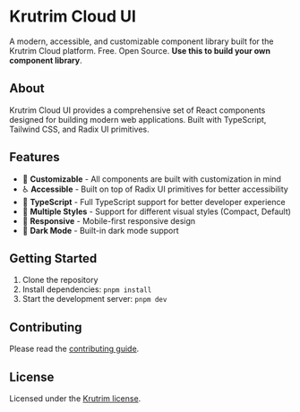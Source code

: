 # Krutrim Cloud UI

A modern, accessible, and customizable component library built for the Krutrim Cloud platform. Free. Open Source. **Use this to build your own component library**.

## About

Krutrim Cloud UI provides a comprehensive set of React components designed for building modern web applications. Built with TypeScript, Tailwind CSS, and Radix UI primitives.

## Features

- 🎨 **Customizable** - All components are built with customization in mind
- ♿ **Accessible** - Built on top of Radix UI primitives for better accessibility
- 🎯 **TypeScript** - Full TypeScript support for better developer experience
- 🎨 **Multiple Styles** - Support for different visual styles (Compact, Default)
- 📱 **Responsive** - Mobile-first responsive design
- 🌙 **Dark Mode** - Built-in dark mode support

## Getting Started

1. Clone the repository
2. Install dependencies: `pnpm install`
3. Start the development server: `pnpm dev`

## Contributing

Please read the [contributing guide](/CONTRIBUTING.md).

## License

Licensed under the [Krutrim license](https://github.com/akshayborade09/krutrim-cloud/blob/main/LICENSE.md).
